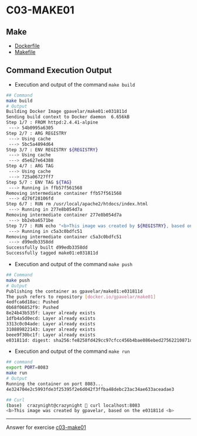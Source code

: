 # C03-MAKE01

## Make

- [Dockerfile](Dockerfile)
- [Makefile](Makefile)

## Command Execution Output

- Execution and output of the command `make build`

```bash
## Command
make build
# Output
Building Docker Image gpavelar/make01:e031811d
Sending build context to Docker daemon  6.656kB
Step 1/7 : FROM httpd:2.4.41-alpine
 ---> 54b0995a6305
Step 2/7 : ARG REGISTRY
 ---> Using cache
 ---> 5bc5a4894d64
Step 3/7 : ENV REGISTRY ${REGISTRY}
 ---> Using cache
 ---> d5e627e64388
Step 4/7 : ARG TAG
 ---> Using cache
 ---> 725a06727ff7
Step 5/7 : ENV TAG ${TAG}
 ---> Running in ffb57f561568
Removing intermediate container ffb57f561568
 ---> d276f28106fd
Step 6/7 : RUN rm /usr/local/apache2/htdocs/index.html
 ---> Running in 277e8b054d7a
Removing intermediate container 277e8b054d7a
 ---> bb2eba6571be
Step 7/7 : RUN echo "<b>This image was created by ${REGISTRY}, based on the ${TAG} <b>" > /usr/local/apache2/htdocs/index.html
 ---> Running in c5a3c0bdfc51
Removing intermediate container c5a3c0bdfc51
 ---> d99edb3358dd
Successfully built d99edb3358dd
Successfully tagged make01:e031811d
```

- Execution and output of the command `make push`

```bash
## Command
make push
# Output
Publishing the container as gpavelar/make01:e031811d
The push refers to repository [docker.io/gpavelar/make01]
4edfca6d18ac: Pushed 
0b68f06852f9: Pushed 
8e24b43b535f: Layer already exists 
1dfb4a5d0ecd: Layer already exists 
3313c0c04ade: Layer already exists 
310889822143: Layer already exists 
beee9f30bc1f: Layer already exists 
e031811d: digest: sha256:fe8258fd429cc97cfcc456b4bae086ebed27562210871d3767b70190ef840af9 size: 1776
```

- Execution and output of the command `make run`

```bash
## command
export PORT=8083
make run
# Output
Running the container on port 8083...
4e324704e2c5993fde3f25395f2e6d042f3ffba48debc23ac34ae633aceadae3

## Curl
(base)  crazynight@crazynight  curl localhost:8083
<b>This image was created by gpavelar, based on the e031811d <b>
```

---

Answer for exercise [c03-make01](https://github.com/devopsacademyau/academy/blob/8b64a93a228398e7342afe7b845cd197b22afaf3/classes/03class/exercises/c03-make01/README.md)
